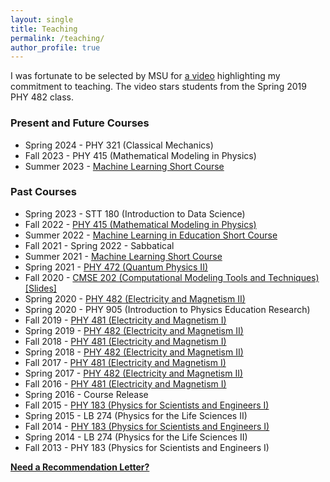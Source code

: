 ```yaml
---
layout: single
title: Teaching
permalink: /teaching/
author_profile: true
---
```


I was fortunate to be selected by MSU for [a video](https://www.youtube.com/watch?v=xkZooG2Nk8Q) highlighting my commitment to teaching. The video stars students from the Spring 2019 PHY 482 class.

### Present and Future Courses
-   Spring 2024 - PHY 321 (Classical Mechanics)
-   Fall 2023 - PHY 415 (Mathematical Modeling in Physics)
-   Summer 2023 - [Machine Learning Short Course](../MSU_REU_ML_course)

### Past Courses
-   Spring 2023 - STT 180 (Introduction to Data Science)
-   Fall 2022 - [PHY 415 (Mathematical Modeling in Physics)](../phy415msu)
-   Summer 2022 - [Machine Learning in Education Short Course](https://learningmachineslab.github.io/OPSI_ML_workshop/intro.html)
-   Fall 2021 - Spring 2022 - Sabbatical
-   Summer 2021 - [Machine Learning Short Course](../MSU_REU_ML_course)
-   Spring 2021 - [PHY 472 (Quantum Physics II)](../phy472msu_s2021)
-   Fall 2020 - [CMSE 202 (Computational Modeling Tools and Techniques)](https://www.egr.msu.edu/classes/cmse202/) [[Slides]](http://dannycaballero.info/cmse202-F20-slides/)
-   Spring 2020 - [PHY 482 (Electricity and Magnetism II)](../phy482msu_s2020)
-   Spring 2020 - PHY 905 (Introduction to Physics Education Research)
-   Fall 2019 - [PHY 481 (Electricity and Magnetism I)](../phy481msu_f2019)
-   Spring 2019 - [PHY 482 (Electricity and Magnetism II)](../phy482msu_s2019)
-   Fall 2018 - [PHY 481 (Electricity and Magnetism I)](../phy481msu_f2018)
-   Spring 2018 - [PHY 482 (Electricity and Magnetism II)](../phy482msu_s2018)
-   Fall 2017 - [PHY 481 (Electricity and Magnetism I)](../phy481msu_f2017)
-   Spring 2017 - [PHY 482 (Electricity and Magnetism II)](../phy482msu/)
-   Fall 2016 - [PHY 481 (Electricity and
    Magnetism I)](../phy481msu/)
-   Spring 2016 - Course Release
-   Fall 2015 - [PHY 183 (Physics for Scientists and
    Engineers I)](https://www.msuperl.org/wikis/pcubed/doku.php)
-   Spring 2015 - LB 274 (Physics for the Life Sciences II)
-   Fall 2014 - [PHY 183 (Physics for Scientists and
    Engineers I)](https://www.msuperl.org/wikis/pcubed/doku.php)
-   Spring 2014 - LB 274 (Physics for the Life Sciences II)
-   Fall 2013 - PHY 183 (Physics for Scientists and Engineers I)

[**Need a Recommendation Letter?**](/recletter/)
